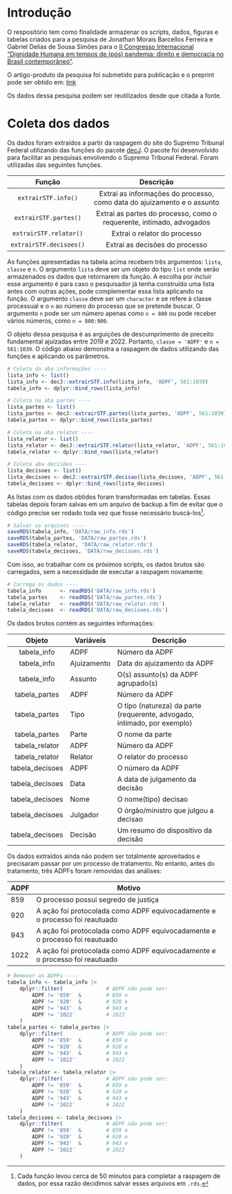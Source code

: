 
# Introdução

O respositório tem como finalidade armazenar os scripts, dados, figuras
e tabelas criados para a pesquisa de Jonathan Morais Barcellos Ferreira
e Gabriel Delias de Sousa Simões para o [II Congresso Internacional
“Dignidade Humana em tempos de (pós) pandemia: direito e democracia no
Brasil
contemporâneo”](https://www.even3.com.br/ii-congresso-internacional-dignidade-humana-em-tempos-de-pandemia-direito-e-democracia-no-brasil-contemporaneo-316015/).

O artigo-produto da pesquisa foi submetido para publicação e o preprint
pode ser obtido em: [link]()

Os dados dessa pesquisa podem ser reutilizados desde que citada a fonte.

# Coleta dos dados

Os dados foram extraídos a partir da raspagem do site do Supremo
Tribunal Federal utilizando das funções do pacote
[decJ](https://github.com/johnmbf/decJ). O pacote foi desenvolvido para
facilitar as pesquisas envolvendo o Supremo Tribunal Federal. Foram
utilizadas das seguintes funções.

|         Função          |                                Descrição                                |
|:-----------------------:|:-----------------------------------------------------------------------:|
|   `extrairSTF.info()`   | Extrai as informações do processo, como data do ajuizamento e o assunto |
|  `extrairSTF.partes()`  |  Extrai as partes do processo, como o requerente, intimado, advogados   |
| `extrairSTF.relator()`  |                      Extrai o relator do processo                       |
| `extrairSTF.decisoes()` |                     Extrai as decisões do processo                      |

As funções apresentadas na tabela acima recebem três argumentos:
`lista`, `classe` e `n`. O argumento `lista` deve ser um objeto do tipo
`list` onde serão armazenados os dados que retornarem da função. A
escolha por incluir esse argumento é para caso o pesquisador já tenha
construído uma lista antes com outras ações, pode complementar essa
lista aplicando na função. O argumento `classe` deve ser um `character`
e se refere à classe processual e o `n` ao número do processo que se
pretende buscar. O argumento `n` pode ser um número apenas como
`n = 800` ou pode receber vários números, como `n = 800:900`.

O objeto dessa pesquisa é as arguições de descumprimento de preceito
fundamental ajuízadas entre 2019 e 2022. Portanto, `classe = 'ADPF'` e
`n = 561:1039`. O código abaixo demonstra a raspagem de dados utilizando
das funções e aplicando os parâmetros.

``` r
# Coleta da aba informações ----
lista_info <- list()
lista_info <- decJ::extrairSTF.info(lista_info, 'ADPF', 561:1039)
tabela_info <- dplyr::bind_rows(lista_info)

# Coleta na aba partes ----
lista_partes <- list()
lista_partes <- decJ::extrairSTF.partes(lista_partes, 'ADPF', 561:1039)
tabela_partes <- dplyr::bind_rows(lista_partes)

# Coleta na aba relator ----
lista_relator <- list()
lista_relator <- decJ::extrairSTF.relator(lista_relator, 'ADPF', 561:1039)
tabela_relator <- dplyr::bind_rows(lista_relator)

# Coleta aba decisões ----
lista_decisoes <- list()
lista_decisoes <- decJ::extrairSTF.decisao(lista_decisoes, 'ADPF', 561:1039)
tabela_decisoes <- dplyr::bind_rows(lista_decisoes)
```

As listas com os dados obtidos foram transformadas em tabelas. Essas
tabelas depois foram salvas em um arquivo de backup a fim de evitar que
o código precise ser rodado toda vez que fosse necessário buscá-los[^1].

``` r
# Salvar os arquivos ----
saveRDS(tabela_info, 'DATA/raw_info.rds')
saveRDS(tabela_partes, 'DATA/raw_partes.rds')
saveRDS(tabela_relator, 'DATA/raw_relator.rds')
saveRDS(tabela_decisoes, 'DATA/raw_decisoes.rds')
```

Com isso, ao trabalhar com os próximos scripts, os dados brutos são
carregados, sem a necessidade de executar a raspagem novamente.

``` r
# Carrega os dados ----
tabela_info      <- readRDS('DATA/raw_info.rds')
tabela_partes    <- readRDS('DATA/raw_partes.rds')
tabela_relator   <- readRDS('DATA/raw_relator.rds')
tabela_decisoes  <- readRDS('DATA/raw_decisoes.rds')
```

Os dados brutos contém as seguintes informações:

|     Objeto      | Variáveis   | Descrição                                                                |
|:---------------:|-------------|--------------------------------------------------------------------------|
|   tabela_info   | ADPF        | Número da ADPF                                                           |
|   tabela_info   | Ajuizamento | Data do ajuizamento da ADPF                                              |
|   tabela_info   | Assunto     | O(s) assunto(s) da ADPF agrupado(s)                                      |
|  tabela_partes  | ADPF        | Número da ADPF                                                           |
|  tabela_partes  | Tipo        | O tipo (natureza) da parte (requerente, advogado, intimado, por exemplo) |
|  tabela_partes  | Parte       | O nome da parte                                                          |
| tabela_relator  | ADPF        | Número da ADPF                                                           |
| tabela_relator  | Relator     | O relator do processo                                                    |
| tabela_decisoes | ADPF        | O número da ADPF                                                         |
| tabela_decisoes | Data        | A data de julgamento da decisão                                          |
| tabela_decisoes | Nome        | O nome(tipo) decisao                                                     |
| tabela_decisoes | Julgador    | O órgão/ministro que julgou a decisao                                    |
| tabela_decisoes | Decisão     | Um resumo do dispositivo da decisão                                      |

Os dados extraídos ainda não podem ser totalmente aproveitados e
precisaram passar por um processo de tratamento. No entanto, antes do
tratamento, três ADPFs foram removidas das análises:

| ADPF | Motivo                                                                      |
|------|-----------------------------------------------------------------------------|
| 859  | O processo possui segredo de justiça                                        |
| 920  | A ação foi protocolada como ADPF equivocadamente e o processo foi reautuado |
| 943  | A ação foi protocolada como ADPF equivocadamente e o processo foi reautuado |
| 1022 | A ação foi protocolada como ADPF equivocadamente e o processo foi reautuado |

``` r
# Remover as ADPFs ----
tabela_info <- tabela_info |>
    dplyr::filter(              # ADPF não pode ser:
        ADPF != '859'  &        # 859 e
        ADPF != '920'  &        # 920 e
        ADPF != '943'  &        # 943 e
        ADPF != '1022'          # 1022
    )
tabela_partes <- tabela_partes |>
    dplyr::filter(              # ADPF não pode ser:
        ADPF != '859'  &        # 859 e
        ADPF != '920'  &        # 920 e
        ADPF != '943'  &        # 943 e
        ADPF != '1022'          # 1022
    )
tabela_relator <- tabela_relator |>
    dplyr::filter(              # ADPF não pode ser:
        ADPF != '859'  &        # 859 e
        ADPF != '920'  &        # 920 e
        ADPF != '943'  &        # 943 e
        ADPF != '1022'          # 1022
    )
tabela_decisoes <- tabela_decisoes |>
    dplyr::filter(              # ADPF não pode ser:
        ADPF != '859'  &        # 859 e
        ADPF != '920'  &        # 920 e
        ADPF != '943'  &        # 943 e
        ADPF != '1022'          # 1022
    )
```

[^1]: Cada função levou cerca de 50 minutos para completar a raspagem de
    dados, por essa razão decidimos salvar esses arquivos em `.rds`.
